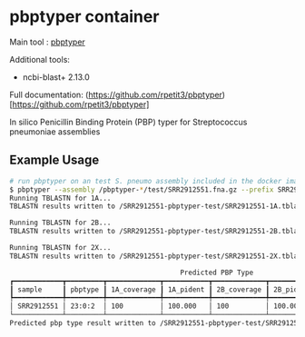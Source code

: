 # pbptyper container

Main tool : [pbptyper](https://github.com/rpetit3/pbptyper)

Additional tools:
- ncbi-blast+ 2.13.0

Full documentation: (https://github.com/rpetit3/pbptyper)[https://github.com/rpetit3/pbptyper]

In silico Penicillin Binding Protein (PBP) typer for Streptococcus pneumoniae assemblies

## Example Usage

```bash
# run pbptyper on an test S. pneumo assembly included in the docker image
$ pbptyper --assembly /pbptyper-*/test/SRR2912551.fna.gz --prefix SRR2912551 --db /pbptyper-*/db/ --outdir /SRR2912551-pbptyper-test
Running TBLASTN for 1A...
TBLASTN results written to /SRR2912551-pbptyper-test/SRR2912551-1A.tblastn.tsv

Running TBLASTN for 2B...
TBLASTN results written to /SRR2912551-pbptyper-test/SRR2912551-2B.tblastn.tsv

Running TBLASTN for 2X...
TBLASTN results written to /SRR2912551-pbptyper-test/SRR2912551-2X.tblastn.tsv

                                          Predicted PBP Type                                          
┏━━━━━━━━━━━━┳━━━━━━━━━┳━━━━━━━━━━━━━┳━━━━━━━━━━━┳━━━━━━━━━━━━━┳━━━━━━━━━━━┳━━━━━━━━━━━━━┳━━━━━━━━━━━┓
┃ sample     ┃ pbptype ┃ 1A_coverage ┃ 1A_pident ┃ 2B_coverage ┃ 2B_pident ┃ 2X_coverage ┃ 2X_pident ┃
┡━━━━━━━━━━━━╇━━━━━━━━━╇━━━━━━━━━━━━━╇━━━━━━━━━━━╇━━━━━━━━━━━━━╇━━━━━━━━━━━╇━━━━━━━━━━━━━╇━━━━━━━━━━━┩
│ SRR2912551 │ 23:0:2  │ 100         │ 100.000   │ 100         │ 100.000   │ 100         │ 100.000   │
└────────────┴─────────┴─────────────┴───────────┴─────────────┴───────────┴─────────────┴───────────┘
Predicted pbp type result written to /SRR2912551-pbptyper-test/SRR2912551.tsv
```
